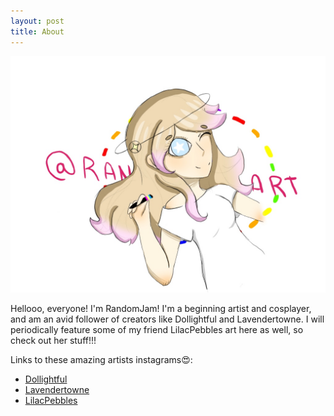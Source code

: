 ```yaml
---
layout: post
title: About
---
```


![Profile image of RandomJam](/about/profile.jpg)

Hellooo, everyone! I'm RandomJam! I'm a beginning artist and cosplayer, and am an avid follower of creators like Dollightful and Lavendertowne. I will periodically feature some of my friend LilacPebbles art here as well, so check out her stuff!!! 

Links to these amazing artists instagrams😍:

* [Dollightful](https://www.instagram.com/dollightfully/?hl=en)
* [Lavendertowne](https://www.instagram.com/lavendertowne/?hl=en)
* [LilacPebbles](https://www.instagram.com/lilacpebbles/?hl=en)
